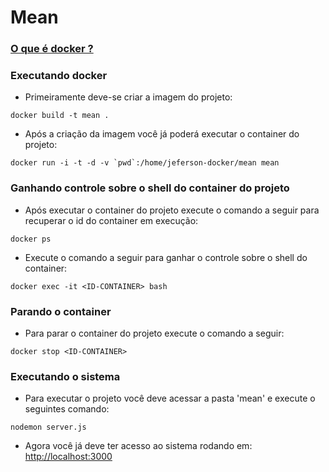 # Mean #

###  [O que é docker ?](https://www.docker.com/whatisdocker/) ###

### Executando docker ###

* Primeiramente deve-se criar a imagem do projeto:
```
docker build -t mean .
```

* Após a criação da imagem você já poderá executar o container do projeto:

```
docker run -i -t -d -v `pwd`:/home/jeferson-docker/mean mean
```
### Ganhando controle sobre o shell do container do projeto ###

* Após executar o container do projeto execute o comando a seguir para recuperar o id do container em execução:

```
docker ps
```
* Execute o comando a seguir para ganhar o controle sobre o shell do container:

```
docker exec -it <ID-CONTAINER> bash
```

### Parando o container ###

* Para parar o container do projeto execute o comando a seguir:

```
docker stop <ID-CONTAINER>
```

### Executando o sistema ###

* Para executar o projeto você deve acessar a pasta 'mean' e execute o seguintes comando:

```
nodemon server.js
```

* Agora você já deve ter acesso ao sistema rodando em: [http://localhost:3000](http://localhost:3000)


